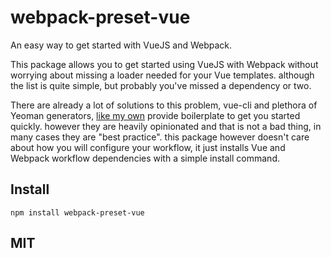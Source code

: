 # webpack-preset-vue

An easy way to get started with VueJS and Webpack.

This package allows you to get started using VueJS with Webpack without worrying about missing a loader needed for your Vue templates. although the list is quite simple, but probably you've missed a dependency or two.

There are already a lot of solutions to this problem, vue-cli and plethora of Yeoman generators, [like my own]() provide boilerplate to get you started quickly. however they are heavily opinionated and that is not a bad thing, in many cases they are "best practice". this package however doesn't care about how you will configure your workflow, it just installs Vue and Webpack workflow dependencies with a simple install command.

## Install

`npm install webpack-preset-vue`

## MIT
